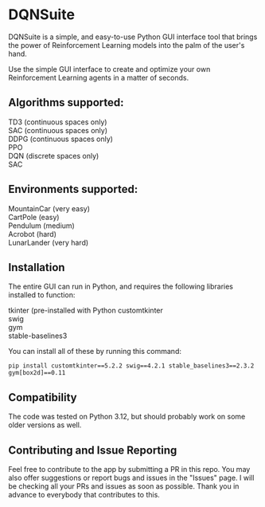 # DQNSuite
DQNSuite is a simple, and easy-to-use Python GUI interface tool that brings the power of Reinforcement Learning models into the palm of the user's hand. 

Use the simple GUI interface to create and optimize your own Reinforcement Learning agents in a matter of seconds.

## Algorithms supported:

TD3 (continuous spaces only)\
SAC (continuous spaces only)\
DDPG (continuous spaces only)\
PPO\
DQN (discrete spaces only)\
SAC

## Environments supported:

MountainCar (very easy)\
CartPole (easy)\
Pendulum (medium)\
Acrobot (hard)\
LunarLander (very hard)

## Installation

The entire GUI can run in Python, and requires the following libraries installed to function:

tkinter (pre-installed with Python
customtkinter\
swig\
gym\
stable-baselines3

You can install all of these by running this command:
```
pip install customtkinter==5.2.2 swig==4.2.1 stable_baselines3==2.3.2 gym[box2d]==0.11
```
## Compatibility

The code was tested on Python 3.12, but should probably work on some older versions as well.

## Contributing and Issue Reporting

Feel free to contribute to the app by submitting a PR in this repo. You may also offer suggestions or report bugs and issues in the "Issues" page. I will be checking all your PRs and issues as soon as possible. Thank you in advance to everybody that contributes to this.







